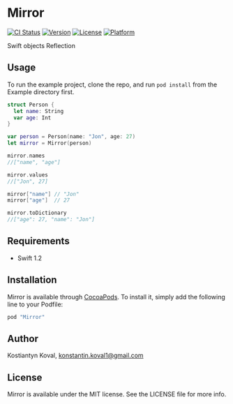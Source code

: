 # Mirror

[![CI Status](http://img.shields.io/travis/kostiakoval/Mirror.svg?style=flat)](https://travis-ci.org/kostiakoval/Mirror)
[![Version](https://img.shields.io/cocoapods/v/Mirror.svg?style=flat)](http://cocoapods.org/pods/Mirror)
[![License](https://img.shields.io/cocoapods/l/Mirror.svg?style=flat)](http://cocoapods.org/pods/Mirror)
[![Platform](https://img.shields.io/cocoapods/p/Mirror.svg?style=flat)](http://cocoapods.org/pods/Mirror)

Swift objects Reflection

## Usage

To run the example project, clone the repo, and run `pod install` from the Example directory first.

```swift
struct Person {
  let name: String
  var age: Int
}

var person = Person(name: "Jon", age: 27)
let mirror = Mirror(person)
```

```swift
mirror.names  
//["name", "age"]
```

```swift
mirror.values
//["Jon", 27]
```

```swift 
mirror["name"] // "Jon"
mirror["age"]  // 27
```

```swift 
mirror.toDictionary
//["age": 27, "name": "Jon"]
```

## Requirements
- Swift 1.2

## Installation

Mirror is available through [CocoaPods](http://cocoapods.org). To install
it, simply add the following line to your Podfile:

```ruby
pod "Mirror"
```

## Author

Kostiantyn Koval, konstantin.koval1@gmail.com

## License

Mirror is available under the MIT license. See the LICENSE file for more info.

